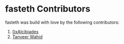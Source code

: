 fasteth Contributors
====================
fasteth was build with love by the following contributors:

1. [0xAlcibiades](https://alcibiades.capital)
2. [Tanveer Wahid](https://github.com/sephynox)
